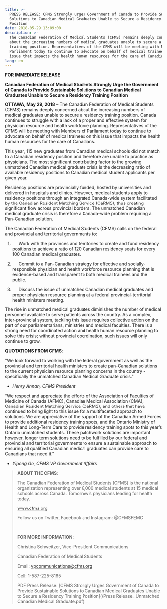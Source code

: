 ```yaml
---
title: >-
  PRESS RELEASE: CFMS Strongly urges Government of Canada to Provide Sustainable
  Solutions to Canadian Medical Graduates Unable to Secure a Residency Training
  Position
date: 2018-05-29 13:09:00
description: >-
  The Canadian Federation of Medical Students (CFMS) remains deeply concerned
  about the increasing numbers of medical graduates unable to secure a residency
  training position. Representatives of the CFMS will be meeting with Members of
  Parliament today to continue to advocate on behalf of medical trainees on this
  issue that impacts the health human resources for the care of Canadians.
lang: en
---
```


**FOR IMMEDIATE RELEASE**

**Canadian Federation of Medical Students Strongly Urge the Government of Canada to Provide Sustainable Solutions to Canadian Medical Graduates Unable to Secure a Residency Training Position**

**OTTAWA, May 29, 2018** – The Canadian Federation of Medical Students (CFMS) remains deeply concerned about the increasing numbers of medical graduates unable to secure a residency training position. Canada continues to struggle with a lack of a proper and effective system for physician resource and health workforce planning. Representatives of the CFMS will be meeting with Members of Parliament today to continue to advocate on behalf of medical trainees on this issue that impacts the health human resources for the care of Canadians.

This year, 115 new graduates from Canadian medical schools did not match to a Canadian residency position and therefore are unable to practice as physicians. The most significant contributing factor to the growing unmatched Canadian medical graduate crisis is the decreasing ratio of available residency positions to Canadian medical student applicants per given year.

Residency positions are provincially funded, hosted by universities and delivered in hospitals and clinics. However, medical students apply to residency positions through an integrated Canada-wide system facilitated by the Canadian Resident Matching Service (CaRMS), thus creating significant flow across provincial borders. The unmatched Canadian medical graduate crisis is therefore a Canada-wide problem requiring a Pan-Canadian solution.

The Canadian Federation of Medical Students (CFMS) calls on the federal and provincial and territorial governments to:

1. &nbsp; &nbsp; &nbsp;Work with the provinces and territories to create and fund residency positions to achieve a ratio of 120 Canadian residency seats for every 100 Canadian medical graduates.

2. &nbsp; &nbsp; &nbsp;Commit to a Pan-Canadian strategy for effective and socially-responsible physician and health workforce resource planning that is evidence-based and transparent to both medical trainees and the public.

3. &nbsp; &nbsp; &nbsp;Discuss the issue of unmatched Canadian medical graduates and proper physician resource planning at a federal provincial-territorial health ministers meeting.

The rise in unmatched medical graduates diminishes the number of medical personnel available to serve patients across the country. As a complex, inter-provincial system, tackling this issue requires collective action on the part of our parliamentarians, ministries and medical faculties. There is a strong need for coordinated action and health human resource planning to solve this crisis; without provincial coordination, such issues will only continue to grow.

**QUOTATIONS FROM CFMS**:

"We look forward to working with the federal government as well as the provincial and territorial health ministers to create pan-Canadian solutions to the current physician resource planning concerns in the country - specifically the unmatched Canadian Medical Graduate crisis."

* *Henry Annan, CFMS President*

“We respect and appreciate the efforts of the Association of Faculties of Medicine of Canada (AFMC), Canadian Medical Association (CMA), Canadian Resident Matching Service (CaRMS), and others that have continued to bring light to this issue for a multifaceted approach to solutions. We are appreciative of the support of the Canadian Armed Forces to provide additional residency training spots, and the Ontario Ministry of Health and Long-Term Care to provide residency training spots to this year’s Ontario unmatched students. These patchwork solutions are important however, longer term solutions need to be fulfilled by our federal and provincial and territorial governments to ensure a sustainable approach to ensuring all qualified Canadian medical graduates can provide care to Canadians that need it."

* *Yipeng Ge, CFMS VP Government Affairs*

> **ABOUT THE CFMS**:
>
>
> The Canadian Federation of Medical Students (CFMS) is the national organization representing over 8,000 medical students at 15 medical schools across Canada. Tomorrow’s physicians leading for health today.
>
>
> www.cfms.org
>
>
> Follow us on Twitter, Facebook and Instagram: @CFMSFEMC
>
>
> &nbsp;
>
>
> **FOR MORE INFORMATION**:
>
>
> Christina Schweitzer, Vice-President Communications
>
>
> Canadian Federation of Medical Students
>
>
> Email: vpcommunications@cfms.org
>
>
> Cell: 1-587-225-8165
>
>
> PDF Press Release: [CFMS Strongly Urges Government of Canada to Provide Sustainable Solutions to Canadian Medical Graduates Unable to Secure a Residency Training Position](/Press Release_ Unmatched Canadian Medical Graduate.pdf)